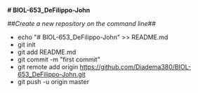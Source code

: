 **# BIOL-653_DeFilippo-John**

_##Create a new repository on the command line##_

* echo "# BIOL-653_DeFilippo-John" >> README.md   
* git init   
* git add README.md   
* git commit -m "first commit"   
* git remote add origin https://github.com/Diadema380/BIOL-653_DeFilippo-John.git   
* git push -u origin master   
